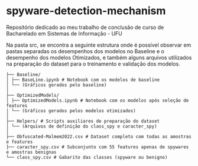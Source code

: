 # spyware-detection-mechanism

Repositório dedicado ao meu trabalho de conclusão de curso de Bacharelado em Sistemas de Informação - UFU

Na pasta src, se encontra a seguinte estrutura onde é possível observar em pastas separadas os desempenhos dos modelos no Baseline e o desempenho dos modelos Otimizados, e também alguns arquivos utilizados na preparação do dataset para o treinamento e validação dos modelos.
```
├── Baseline/
│ ├── BaseLine.ipynb # Notebook com os modelos de baseline
│ └── (Gráficos gerados pelo baseline)
│
├── OptimizedModels/
│ ├── OptimizedModels.ipynb # Notebook com os modelos após seleção de features
│ └── (Gráficos gerados pelos modelos otimizados)
│
├── Helpers/ # Scripts auxiliares de preparação do dataset
│ └── (Arquivos de definição do class_spy e caracter_spy)
│
├── Obfuscated-Malmem2022.csv # Dataset completo com todas as amostras e features
├── caracter_spy.csv # Subconjunto com 55 features apenas de spywares e amostras benignas
└── class_spy.csv # Gabarito das classes (spyware ou benigno)
```

